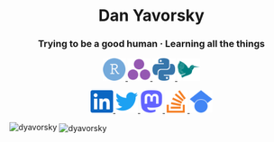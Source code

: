 <h1 align="center">Dan Yavorsky</h1>
<h3 align="center">Trying to be a good human  &middot;  Learning all the things</h3>

<p align="center"> 
  <a href="https://cran.r-project.org/" target="_blank" rel="noreferrer"> <img src="icons/rstudio-color.svg" alt="R" width="40" height="40"/> </a> 
  <a href="https://julialang.org/" target="_blank" rel="noreferrer"> <img src="icons/julia-color.svg" alt="Julia" width="40" height="40"/> </a> 
  <a href="https://www.python.org/" target="_blank" rel="noreferrer"> <img src="icons/python-color.svg" alt="Python" width="40" height="40"/> </a>
  <a href="https://www.latex-project.org/" target="_blank" rel="noreferrer"> <img src="icons/latex-color.svg" alt="Latex" width="40" height="40"/> </a>  
</p>

<p align="center"> 
  <a href="https://www.linkedin.com/in/dyavorsky/" target="_blank" rel="noreferrer"> <img src="icons/linkedin-color.svg" alt="LinkedIn" width="40" height="40"/> </a> 
  <a href="https://twitter.com/dyavorsky" target="_blank" rel="noreferrer"> <img src="icons/twitter-color.svg" alt="Twitter" width="40" height="40"/> </a> 
  <a href="https://fosstodon.org/@dyavorsky" target="_blank" rel="noreferrer"> <img src="icons/mastodon-color.svg" alt="Mastodon" width="40" height="40"/> </a> 
  <a href="https://stackoverflow.com/users/4573108/dany" target="_blank" rel="noreferrer"> <img src="icons/stackoverflow-color.svg" alt="StackOverflow" width="40" height="40"/> </a> 
  <a href="https://scholar.google.com/citations?user=E2qzlUYAAAAJ&hl=en&oi=ao" target="_blank" rel="noreferrer"> <img src="icons/googlescholar-color.svg" alt="GoogleScholar" width="40" height="40"/> </a> 
</p>

<p><img align="left" src="https://github-readme-stats.vercel.app/api/top-langs?username=dyavorsky&show_icons=true&theme=city_lights&locale=en&layout=compact" alt="dyavorsky" /></p>

<p>&nbsp;<img align="center" src="https://github-readme-stats.vercel.app/api?username=dyavorsky&show_icons=true&theme=city_lights&locale=en" alt="dyavorsky" /></p>
